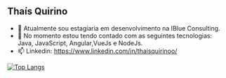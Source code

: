 <h2>Thaís Quirino</h2>

- 🔭 Atualmente sou estagiaria em desenvolvimento na IBlue Consulting.
- 🌱 No momento estou tendo contado com as seguintes tecnologias: Java, JavaScript, Angular,VueJs e NodeJs.
- 📫 Linkedin: https://www.linkedin.com/in/thaisquirinoo/

[![Top Langs](https://github-readme-stats.vercel.app/api/top-langs/?username=thaisquirino&layout=compact)](https://github.com/anuraghazra/github-readme-stats)
